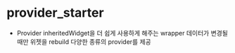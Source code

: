 # provider_starter

- Provider
  inheritedWidget을 더 쉽게 사용하게 해주는 wrapper
  데이터가 변경될 때만 위젯을 rebuild
  다양한 종류의 provider를 제공
